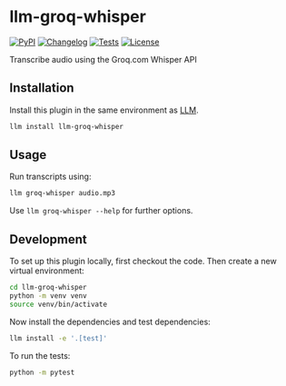 # llm-groq-whisper

[![PyPI](https://img.shields.io/pypi/v/llm-groq-whisper.svg)](https://pypi.org/project/llm-groq-whisper/)
[![Changelog](https://img.shields.io/github/v/release/simonw/llm-groq-whisper?include_prereleases&label=changelog)](https://github.com/simonw/llm-groq-whisper/releases)
[![Tests](https://github.com/simonw/llm-groq-whisper/actions/workflows/test.yml/badge.svg)](https://github.com/simonw/llm-groq-whisper/actions/workflows/test.yml)
[![License](https://img.shields.io/badge/license-Apache%202.0-blue.svg)](https://github.com/simonw/llm-groq-whisper/blob/main/LICENSE)

Transcribe audio using the Groq.com Whisper API

## Installation

Install this plugin in the same environment as [LLM](https://llm.datasette.io/).
```bash
llm install llm-groq-whisper
```
## Usage

Run transcripts using:
```bash
llm groq-whisper audio.mp3
```
Use `llm groq-whisper --help` for further options.

## Development

To set up this plugin locally, first checkout the code. Then create a new virtual environment:
```bash
cd llm-groq-whisper
python -m venv venv
source venv/bin/activate
```
Now install the dependencies and test dependencies:
```bash
llm install -e '.[test]'
```
To run the tests:
```bash
python -m pytest
```
